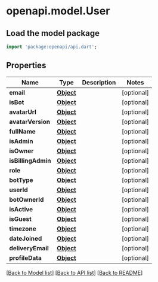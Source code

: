 # openapi.model.User

## Load the model package
```dart
import 'package:openapi/api.dart';
```

## Properties
Name | Type | Description | Notes
------------ | ------------- | ------------- | -------------
**email** | [**Object**](.md) |  | [optional] 
**isBot** | [**Object**](.md) |  | [optional] 
**avatarUrl** | [**Object**](.md) |  | [optional] 
**avatarVersion** | [**Object**](.md) |  | [optional] 
**fullName** | [**Object**](.md) |  | [optional] 
**isAdmin** | [**Object**](.md) |  | [optional] 
**isOwner** | [**Object**](.md) |  | [optional] 
**isBillingAdmin** | [**Object**](.md) |  | [optional] 
**role** | [**Object**](.md) |  | [optional] 
**botType** | [**Object**](.md) |  | [optional] 
**userId** | [**Object**](.md) |  | [optional] 
**botOwnerId** | [**Object**](.md) |  | [optional] 
**isActive** | [**Object**](.md) |  | [optional] 
**isGuest** | [**Object**](.md) |  | [optional] 
**timezone** | [**Object**](.md) |  | [optional] 
**dateJoined** | [**Object**](.md) |  | [optional] 
**deliveryEmail** | [**Object**](.md) |  | [optional] 
**profileData** | [**Object**](.md) |  | [optional] 

[[Back to Model list]](../README.md#documentation-for-models) [[Back to API list]](../README.md#documentation-for-api-endpoints) [[Back to README]](../README.md)



